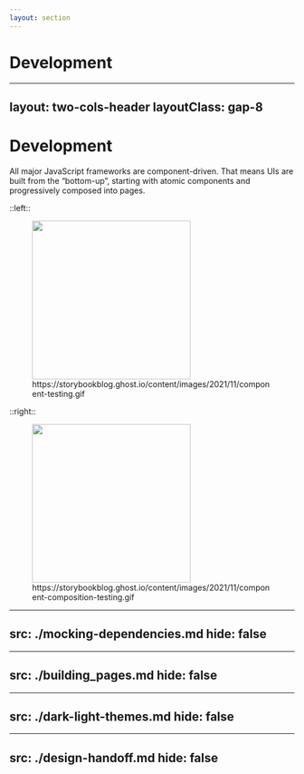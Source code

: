 ```yaml
---
layout: section
---
```


# Development

---
layout: two-cols-header
layoutClass: gap-8
---

# Development

All major JavaScript frameworks are component-driven. That means UIs are built from the “bottom-up”, starting with atomic components and progressively composed into pages.

::left::

<figure>
  <img src="/development/composite.gif"/>
  <figcaption>https://storybookblog.ghost.io/content/images/2021/11/component-testing.gif</figcaption>
</figure>

::right::

<figure>
  <img src="/development/component-composition-testing.gif"/>
  <figcaption>https://storybookblog.ghost.io/content/images/2021/11/component-composition-testing.gif</figcaption>
</figure>

<style>
  img, video {
    height: 280px;
  }
</style>

---
src: ./mocking-dependencies.md
hide: false
---

---
src: ./building_pages.md
hide: false
---

---
src: ./dark-light-themes.md
hide: false
---

---
src: ./design-handoff.md
hide: false
---
